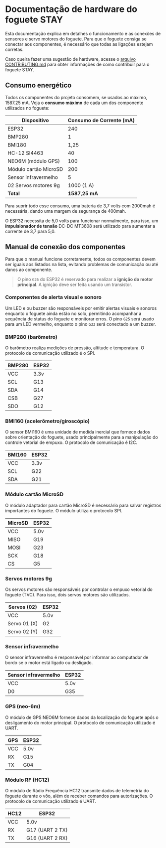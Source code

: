 # Documentação de hardware do foguete STAY

Esta documentação explica em detalhes o funcionamento e as conexões de sensores e servo motores do foguete. Para que o foguete consiga se conectar aos componentes, é necessário que todas as ligações estejam corretas.

Caso queira fazer uma sugestão de hardware, acesse o [arquivo CONTRIBUTING.md](https://github.com/liftorbit/stay-rocket/blob/master/CONTRIBUTING.md) para obter informações de como contribuir para o foguete STAY.

## Consumo energético

Todos os componentes do projeto consomem, se usados ao máximo, 1587.25 mA. Veja o **consumo máximo** de cada um dos componente utilizados no foguete:

| Dispositivo               | Consumo de Corrente (mA) |
|---------------------------|--------------------------|
| ESP32                     | 240                      |
| BMP280                    | 1                        |
| BMI180                    | 1,25                     |
| HC-12 SI4463              | 40                       |
| NEO6M (módulo GPS)        | 100                      |
| Módulo cartão MicroSD     | 200                      |
| Sensor infravermelho      | 5                        |
| 02 Servos motores 9g      | 1000 (1 A)               |
| **Total**                 | **1587,25 mA**           |

Para suprir todo esse consumo, uma bateria de 3,7 volts com 2000mah é necessária, dando uma margem de segurança de 400mah.

O ESP32 necessita de 5,0 volts para funcionar normalmente, para isso, um **impulsionador de tensão** DC-DC MT3608 será utilizado para aumentar a corrente de 3,7 para 5,0.

## Manual de conexão dos componentes

Para que o manual funcione corretamente, todos os componentes devem ser iguais aos listados na lista, evitando problemas de comunicação ou até danos ao componente.

> O pino `G26` do ESP32 é reservado para realizar a **ignição do motor principal**. A ignição deve ser feita usando um transistor.

### Componentes de alerta visual e sonoro

Um LED e ou buzzer são responsáveis por emitir alertas visuais e sonoros enquanto o foguete ainda estão no solo, permitindo acompanhar a sequência de status do foguete e monitorar erros. O pino `G25` será usado para um LED vermelho, enquanto o pino `G33` será conectado a um buzzer.

### BMP280 (barômetro)

O barômetro realiza medições de pressão, altitude e temperatura. O protocolo de comunicação utilizado é o SPI.

| BMP280 | ESP32 |
|--------|-------|
| VCC    | 3.3v  |
| SCL    | G13   |
| SDA    | G14   |
| CSB    | G27   |
| SDO    | G12   |

### BMI160 (acelerômetro/giroscópio)

O sensor BMI160 é uma unidade de medida inercial que fornece dados sobre orientação do foguete, usado principalmente para a manipulação do controle vetorial de empuxo. O protocolo de comunicação é I2C.

| BMI160 | ESP32 |
|--------|-------|
| VCC    | 3.3v  |
| SCL    | G22   |
| SDA    | G21   |

### Módulo cartão MicroSD

O módulo adaptador para cartão MicroSD é necessário para salvar registros importantes do foguete. O módulo utiliza o protocolo SPI.

| MicroSD | ESP32 |
|---------|-------|
| VCC     | 5.0v  |
| MISO    | G19   |
| MOSI    | G23   |
| SCK     | G18   |
| CS      | G5    |

### Servos motores 9g

Os servos motores são responsáveis por controlar o empuxo vetorial do foguete (TVC). Para isso, dois servos motores são utilizados.

| Servos (02) | ESP32 |
|-------------|-------|
| VCC         | 5.0v  |
| Servo 01 (X)| G2    |
| Servo 02 (Y)| G32   |

### Sensor infravermelho

O sensor infravermelho é responsável por informar ao computador de bordo se o motor está ligado ou desligado.

| Sensor infravermelho | ESP32 |
|----------------------|-------|
| VCC                  | 5.0v  |
| D0                   | G35   |

### GPS (neo-6m)

O módulo de GPS NEO6M fornece dados da localização do foguete após o desligamento do motor principal. O protocolo de comunicação utilizado é UART.

| GPS     | ESP32 |
|---------|-------|
| VCC     | 5.0v  |
| RX      | G15   |
| TX      | G04   |

### Módulo RF (HC12)

O módulo de Rádio Frequência HC12 transmite dados de telemetria do foguete durante o vôo, além de receber comandos para autorizações. O protocolo de comunicação utilizado é UART.

| HC12    | ESP32           |
|---------|-----------------|
| VCC     | 5.0v            |
| RX      | G17 (UART 2 TX) |
| TX      | G16 (UART 2 RX) |